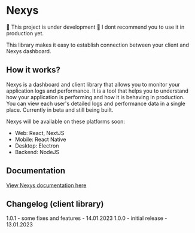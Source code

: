 # Nexys

🚧 This project is under development 🚧
I dont recommend you to use it in production yet.

This library makes it easy to establish connection between your client and Nexys dashboard.

## How it works?

Nexys is a dashboard and client library that allows you to monitor your application logs and performance. It is a tool that helps you to understand how your application is performing and how it is behaving in production. You can view each user's detailed logs and performance data in a single place. Currently in beta and still being built.

Nexys will be available on these platforms soon:

- Web: React, NextJS
- Mobile: React Native
- Desktop: Electron
- Backend: NodeJS

## Documentation

[View Nexys documentation here](https://docs.nexys.app)

## Changelog (client library)

1.0.1 - some fixes and features - 14.01.2023
1.0.0 - initial release - 13.01.2023